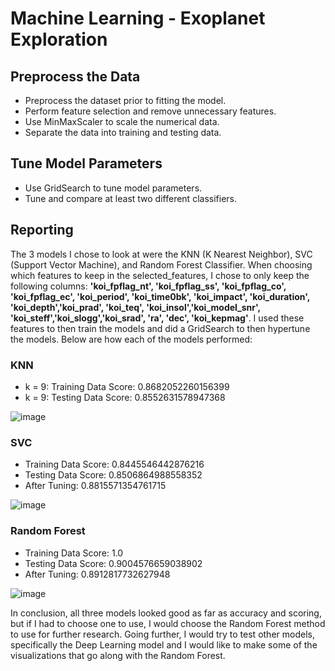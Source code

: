 # Machine Learning - Exoplanet Exploration

## Preprocess the Data
- Preprocess the dataset prior to fitting the model.
- Perform feature selection and remove unnecessary features.
- Use MinMaxScaler to scale the numerical data.
- Separate the data into training and testing data.

## Tune Model Parameters
- Use GridSearch to tune model parameters.
- Tune and compare at least two different classifiers.

## Reporting

The 3 models I chose to look at were the KNN (K Nearest Neighbor), SVC (Support Vector Machine), and Random Forest Classifier.  When choosing which features to keep in the selected_features, I chose to only keep the following columns: **'koi_fpflag_nt', 'koi_fpflag_ss', 'koi_fpflag_co', 'koi_fpflag_ec', 'koi_period', 'koi_time0bk', 'koi_impact', 'koi_duration', 'koi_depth','koi_prad', 'koi_teq', 'koi_insol','koi_model_snr', 'koi_steff','koi_slogg','koi_srad', 'ra', 'dec', 'koi_kepmag'**. I used these features to then train the models and did a GridSearch to then hypertune the models.  Below are how each of the models performed:

### KNN
* k = 9: Training Data Score: 0.8682052260156399        
* k = 9: Testing Data Score: 0.8552631578947368

![image](https://user-images.githubusercontent.com/69765842/109102777-942e6400-76f7-11eb-95fd-e4e99002aaf3.png)

### SVC
* Training Data Score: 0.8445546442876216        
* Testing Data Score: 0.8506864988558352         
* After Tuning: 0.8815571354761715

![image](https://user-images.githubusercontent.com/69765842/109102705-6e08c400-76f7-11eb-81d5-d057cced2f7b.png)

### Random Forest
* Training Data Score: 1.0        
* Testing Data Score: 0.9004576659038902       
* After Tuning: 0.8912817732627948

![image](https://user-images.githubusercontent.com/69765842/109102646-503b5f00-76f7-11eb-9974-f6b25e42216c.png)

In conclusion, all three models looked good as far as accuracy and scoring, but if I had to choose one to use, I would choose the Random Forest method to use for further research.  Going further, I  would try to test other models, specifically the Deep Learning model and I would like to make some of the visualizations that go along with the Random Forest. 








